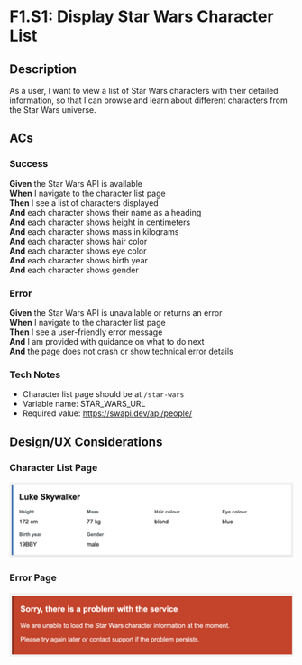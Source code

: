 # F1.S1: Display Star Wars Character List

## Description

As a user,
I want to view a list of Star Wars characters with their detailed information,
so that I can browse and learn about different characters from the Star Wars universe.

## ACs

### Success

**Given** the Star Wars API is available \
**When** I navigate to the character list page \
**Then** I see a list of characters displayed \
**And** each character shows their name as a heading \
**And** each character shows height in centimeters \
**And** each character shows mass in kilograms \
**And** each character shows hair color \
**And** each character shows eye color \
**And** each character shows birth year \
**And** each character shows gender

### Error

**Given** the Star Wars API is unavailable or returns an error \
**When** I navigate to the character list page \
**Then** I see a user-friendly error message \
**And** I am provided with guidance on what to do next \
**And** the page does not crash or show technical error details

### Tech Notes

- Character list page should be at `/star-wars`
- Variable name: STAR_WARS_URL
- Required value: https://swapi.dev/api/people/

## Design/UX Considerations

### Character List Page

![character-list.png](character-list-item.png)

### Error Page

![error-page.png](error-page.png)
